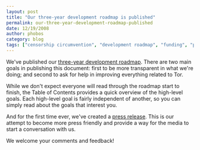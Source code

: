 ```yaml
---
layout: post
title: "Our three-year development roadmap is published"
permalink: our-three-year-development-roadmap-published
date: 12/19/2008
author: phobos
category: blog
tags: ["censorship circumvention", "development roadmap", "funding", "press release"]
---
```


We've published our [three-year development roadmap](https://svn.torproject.org/svn/tor/trunk/doc/roadmaps/2008-12-19-roadmap-full.pdf). There are two main goals in publishing this document: first to be more transparent in what we're doing; and second to ask for help in improving everything related to Tor.

While we don't expect everyone will read through the roadmap start to finish, the Table of Contents provides a quick overview of the high-level goals. Each high-level goal is fairly independent of another, so you can simply read about the goals that interest you.

And for the first time ever, we've created a [press release](https://www.torproject.org/press/2008-12-19-roadmap-press-release.html.en). This is our attempt to become more press friendly and provide a way for the media to start a conversation with us.

We welcome your comments and feedback!

